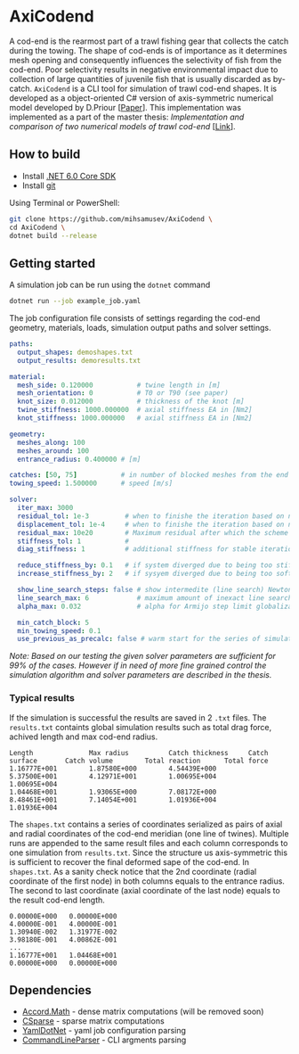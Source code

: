 # AxiCodend
A cod-end is the rearmost part of a trawl fishing gear that
collects the catch during the towing. The shape of cod-ends
is of importance as it determines mesh opening and consequently
influences the selectivity of fish from the cod-end. Poor selectivity results in negative environmental impact due to collection of large quantities of juvenile fish that is usually discarded as by-catch. `AxiCodend` is a CLI tool for simulation of trawl cod-end shapes. It is developed as a object-oriented C# version of axis-symmetric numerical model developed by D.Priour [[Paper](https://www.sciencedirect.com/science/article/abs/pii/S0029801814003709?via%3Dihub)]. This implementation was implemented as a part of the master thesis: _Implementation and comparison of two numerical models of trawl cod-end_ [[Link](https://projekter.aau.dk/projekter/en/studentthesis/implementation-and-comparison-of-two-numerical-models-for-trawl-codends(7c4900a9-f83e-4f61-818b-2c271252cab1).html)]. 

## How to build
- Install [.NET 6.0 Core SDK]()
- Install [git]()

Using Terminal or PowerShell:
```sh
git clone https://github.com/mihsamusev/AxiCodend \
cd AxiCodend \
dotnet build --release
```

## Getting started
A simulation job can be run using the `dotnet` command

```sh
dotnet run --job example_job.yaml
```
The job configuration file consists of settings regarding the cod-end geometry, materials, loads, simulation output paths and solver settings.

```yaml
paths: 
  output_shapes: demoshapes.txt
  output_results: demoresults.txt        

material: 
  mesh_side: 0.120000           # twine length in [m]
  mesh_orientation: 0           # T0 or T90 (see paper)
  knot_size: 0.012000           # thickness of the knot [m]
  twine_stiffness: 1000.000000  # axial stiffness EA in [Nm2]
  knot_stiffness: 1000.000000   # axial stiffness EA in [Nm2]

geometry: 
  meshes_along: 100                 
  meshes_around: 100                 
  entrance_radius: 0.400000 # [m]

catches: [50, 75]           # in number of blocked meshes from the end
towing_speed: 1.500000      # speed [m/s]

solver:
  iter_max: 3000
  residual_tol: 1e-3         # when to finishe the iteration based on norm force < 0.001 N
  displacement_tol: 1e-4     # when to finishe the iteration based on norm dispacement < 0.1 mm
  residual_max: 10e20        # Maximum residual after which the scheme is considered divergent
  stiffness_tol: 1           #
  diag_stiffness: 1          # additional stiffness for stable iterations

  reduce_stiffness_by: 0.1   # if system diverged due to being too stiff what to do on restart calculation
  increase_stiffness_by: 2   # if sysyem diverged due to being too soft 

  show_line_search_steps: false # show intermedite (line search) Newton method solver steps
  line_search_max: 6            # maximum amount of inexact line search iterations
  alpha_max: 0.032              # alpha for Armijo step limit globalization method (20% of twine length)

  min_catch_block: 5            
  min_towing_speed: 0.1            
  use_previous_as_precalc: false # warm start for the series of simulations
```
*Note: Based on our testing the given solver parameters are sufficient for 99% of the cases. However if in need of more fine grained control the simulation algorithm and solver parameters are described in the thesis.*

### Typical results
If the simulation is successful the results are saved in 2 `.txt` files. The `results.txt` containts global simulation results such as total drag force, achived length and max cod-end radius. 
```
Length              Max radius          Catch thickness     Catch surface       Catch volume        Total reaction      Total force         
1.16777E+001        1.87580E+000        4.54439E+000        5.37500E+001        4.12971E+001        1.00695E+004        1.00695E+004        
1.04468E+001        1.93065E+000        7.08172E+000        8.48461E+001        7.14054E+001        1.01936E+004        1.01936E+004   
```

The `shapes.txt` contains a series of coordinates serialized as pairs of axial and radial coordinates of the cod-end meridian (one line of twines). Multiple runs are appended to the same result files and each column corresponds to one simulation from `results.txt`. Since the structure us axis-symmetric this is sufficient to recover the final deformed sape of the cod-end. In `shapes.txt`. As a sanity check notice that the 2nd coordinate (radial coordinate of the first node) in both columns equals to the entrance radius. The second to last coordinate (axial coordinate of the last node) equals to the result cod-end length.

```
0.00000E+000   0.00000E+000   
4.00000E-001   4.00000E-001   
1.30940E-002   1.31977E-002   
3.98180E-001   4.00862E-001   
...
1.16777E+001   1.04468E+001   
0.00000E+000   0.00000E+000
```

## Dependencies
- [Accord.Math]() - dense matrix computations (will be removed soon)
- [CSparse]() - sparse matrix computations
- [YamlDotNet]() - yaml job configuration parsing
- [CommandLineParser]() - CLI argments parsing